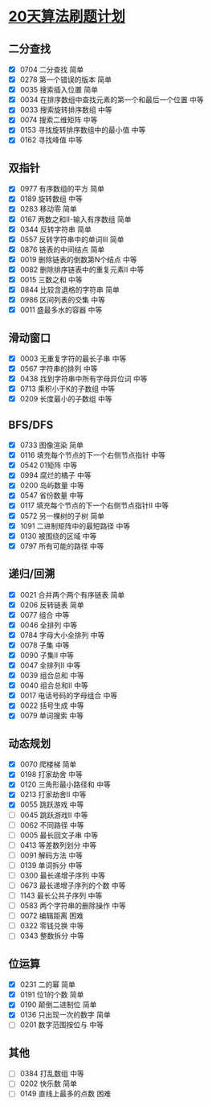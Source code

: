 # [20天算法刷题计划](https://leetcode-cn.com/study-plan/algorithms/?progress=klv87r)

## 二分查找

- [x] 0704 二分查找 简单
- [x] 0278 第一个错误的版本 简单
- [x] 0035 搜索插入位置 简单
- [x] 0034 在排序数组中查找元素的第一个和最后一个位置 中等
- [x] 0033 搜索旋转排序数组 中等
- [x] 0074 搜索二维矩阵 中等
- [x] 0153 寻找旋转排序数组中的最小值 中等
- [x] 0162 寻找峰值 中等

## 双指针

- [x] 0977 有序数组的平方 简单
- [x] 0189 旋转数组 中等
- [x] 0283 移动零 简单
- [x] 0167 两数之和II-输入有序数组 简单
- [x] 0344 反转字符串 简单
- [x] 0557 反转字符串中的单词III 简单
- [x] 0876 链表的中间结点 简单
- [x] 0019 删除链表的倒数第N个结点 中等
- [x] 0082 删除排序链表中的重复元素II 中等
- [x] 0015 三数之和 中等
- [x] 0844 比较含退格的字符串 简单
- [x] 0986 区间列表的交集 中等
- [x] 0011 盛最多水的容器 中等

## 滑动窗口

- [x] 0003 无重复字符的最长子串 中等
- [x] 0567 字符串的排列 中等
- [x] 0438 找到字符串中所有字母异位词 中等
- [x] 0713 乘积小于K的子数组 中等
- [x] 0209 长度最小的子数组 中等

## BFS/DFS

- [x] 0733 图像渲染 简单
- [x] 0116 填充每个节点的下一个右侧节点指针 中等
- [x] 0542 01矩阵 中等
- [x] 0994 腐烂的橘子 中等
- [x] 0200 岛屿数量 中等
- [x] 0547 省份数量 中等
- [x] 0117 填充每个节点的下一个右侧节点指针II 中等
- [x] 0572 另一棵树的子树 简单
- [x] 1091 二进制矩阵中的最短路径 中等
- [x] 0130 被围绕的区域 中等
- [x] 0797 所有可能的路径 中等

## 递归/回溯

- [x] 0021 合并两个两个有序链表 简单
- [x] 0206 反转链表 简单
- [x] 0077 组合 中等
- [x] 0046 全排列 中等
- [x] 0784 字母大小全排列 中等
- [x] 0078 子集 中等
- [x] 0090 子集II 中等
- [x] 0047 全排列II 中等
- [x] 0039 组合总和 中等
- [x] 0040 组合总和II 中等
- [x] 0017 电话号码的字母组合 中等
- [x] 0022 括号生成 中等
- [x] 0079 单词搜索 中等

## 动态规划

- [x] 0070 爬楼梯 简单
- [x] 0198 打家劫舍 中等
- [x] 0120 三角形最小路径和 中等
- [x] 0213 打家劫舍II 中等
- [x] 0055 跳跃游戏 中等
- [ ] 0045 跳跃游戏II 中等
- [ ] 0062 不同路径 中等
- [ ] 0005 最长回文子串 中等
- [ ] 0413 等差数列划分 中等
- [ ] 0091 解码方法 中等
- [ ] 0139 单词拆分 中等
- [ ] 0300 最长递增子序列 中等
- [ ] 0673 最长递增子序列的个数 中等
- [ ] 1143 最长公共子序列 中等
- [ ] 0583 两个字符串的删除操作 中等
- [ ] 0072 编辑距离 困难
- [ ] 0322 零钱兑换 中等
- [ ] 0343 整数拆分 中等

## 位运算

- [x] 0231 二的幂 简单
- [x] 0191 位1的个数 简单
- [x] 0190 颠倒二进制位 简单
- [x] 0136 只出现一次的数字 简单
- [ ] 0201 数字范围按位与 中等

## 其他

- [ ] 0384 打乱数组 中等
- [ ] 0202 快乐数 简单
- [ ] 0149 直线上最多的点数 困难
